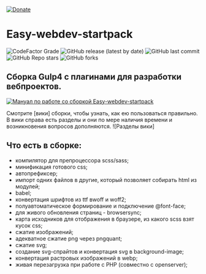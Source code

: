 [![Donate](https://img.shields.io/badge/donate-dyaka.com-red?style=plastic)](https://css_notes.dyaka.com/startpack)

# Easy-webdev-startpack

![CodeFactor Grade](https://img.shields.io/codefactor/grade/github/budfy/easy-webdev-startpack?style=plastic) ![GitHub release (latest by date)](https://img.shields.io/github/v/release/budfy/Easy-webdev-startpack?style=plastic) ![GitHub last commit](https://img.shields.io/github/last-commit/budfy/easy-webdev-startpack?style=plastic) ![GitHub Repo stars](https://img.shields.io/github/stars/budfy/Easy-webdev-startpack?style=plastic) ![GitHub forks](https://img.shields.io/github/forks/budfy/Easy-webdev-startpack?style=plastic)

## Сборка Gulp4 с плагинами для разработки вебпроектов.

[![Мануал по работе со сборкой Easy-webdev-startpack](http://joxi.ru/GrqlnQoCRGvenA.png)](http://www.youtube.com/watch?v=_j38UEpskPU "Мануал по работе со сборкой Easy-webdev-startpack")

Смотрите [вики] сборки, чтобы узнать, как ею пользоваться правильно. В вики справа есть разделы и они по мере наличия времени и возникновения вопросов дополняются.
![Разделы вики]

## Что есть в сборке:

- компилятор для препроцессора scss/sass;
- минификация готового css;
- автопрефиксер;
- импорт одних файлов в другие, который позволяет собирать html из модулей;
- babel;
- конвертация шрифтов из ttf вwoff и woff2;
- полуавтоматическое формирование и подключение @font-face;
- для живого обновления страниц - browsersync;
- карта исходников для отображения в браузере, из какого scss взят кусок css;
- сжатие изображений;
- адекватное сжатие png через pngquant;
- сжатие svg;
- создание svg-спрайтов и конвертация svg в background-image;
- конвертация растровых изображений в webp;
- живая перезагрузка при работе с PHP (совместно с openserver);
